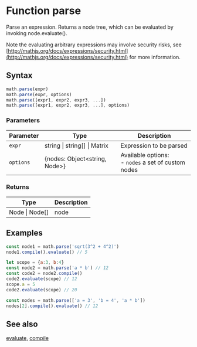 <!-- Note: This file is automatically generated from source code comments. Changes made in this file will be overridden. -->

# Function parse

Parse an expression. Returns a node tree, which can be evaluated by
invoking node.evaluate().

Note the evaluating arbitrary expressions may involve security risks,
see [http://mathjs.org/docs/expressions/security.html](http://mathjs.org/docs/expressions/security.html) for more information.


## Syntax

```js
math.parse(expr)
math.parse(expr, options)
math.parse([expr1, expr2, expr3, ...])
math.parse([expr1, expr2, expr3, ...], options)
```

### Parameters

Parameter | Type | Description
--------- | ---- | -----------
`expr` | string &#124; string[] &#124; Matrix | Expression to be parsed
`options` | {nodes: Object&lt;string, Node&gt;} | Available options:</br>- `nodes` a set of custom nodes

### Returns

Type | Description
---- | -----------
Node &#124; Node[] | node


## Examples

```js
const node1 = math.parse('sqrt(3^2 + 4^2)')
node1.compile().evaluate() // 5

let scope = {a:3, b:4}
const node2 = math.parse('a * b') // 12
const code2 = node2.compile()
code2.evaluate(scope) // 12
scope.a = 5
code2.evaluate(scope) // 20

const nodes = math.parse(['a = 3', 'b = 4', 'a * b'])
nodes[2].compile().evaluate() // 12
```


## See also

[evaluate](evaluate.md),
[compile](compile.md)
